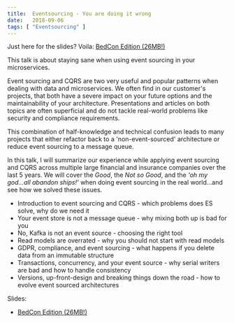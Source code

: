 ```yaml
---
title:  Eventsourcing - You are doing it wrong
date:   2018-09-06
tags: [ "Eventsourcing" ]
---
```


Just here for the slides? Voila: [BedCon Edition (26MB!)](/assets/media/2018-09-06/eventsourcing-you-are-doing-it-wrong.pdf)

This talk is about staying sane when using event sourcing in your microservices.

Event sourcing and CQRS are two very useful and popular patterns when dealing with data and microservices. We often find in our customer's projects, that both have a severe impact on your future options and the maintainability of your architecture. Presentations and articles on both topics are often superficial and do not tackle real-world problems like security and compliance requirements.

This combination of half-knowledge and technical confusion leads to many projects that either refactor back to a 'non-event-sourced' architecture or reduce event sourcing to a message queue.

In this talk, I will summarize our experience while applying event sourcing and CQRS across multiple large financial and insurance companies over the last 5 years. We will cover the _Good_, the _Not so Good_, and the _'oh my god...all abandon ships!'_ when doing event sourcing in the real world...and see how we solved these issues.

* Introduction to event sourcing and CQRS - which problems does ES solve, why do we need it
* Your event store is not a message queue - why mixing both up is bad for you
* No, Kafka is not an event source - choosing the right tool
* Read models are overrated - why you should not start with read models
* GDPR, compliance, and event sourcing - what happens if you delete data from an immutable structure
* Transactions, concurrency, and your event source - why serial writers are bad and how to handle consistency
* Versions, up-front-design and breaking things down the road - how to evolve event sourced architectures

Slides:

* [BedCon Edition (26MB!)](/assets/media/2018-09-06/eventsourcing-you-are-doing-it-wrong.pdf)
